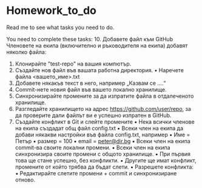# Homework_to_do
Read me to see what tasks you need to do.


You need to complete these tasks:
10. Добавете файл към GitHub
Членовете на екипа (включително и ръководителя на екипа) добавят
няколко файла:
1. Клонирайте "test-repo" на вашия компютър.
2. Създайте нов файл във вашата работна директория.
  • Наречете файла <вашето_име>.txt
3. Добавете някакъв текст в него, например „Казвам се ….“
4. Commit-нете новия файл във вашето локално хранилище.
5. Синхронизирайте промените за да изпратите файла в
отдалеченото хранилище.
6. Разгледайте хранилището на адрес https://github.com/user/repo,
за да проверите дали файлът ви е успешно изпратен в GitHub.
11. Създайте конфликт в Git и слейте промените
▪ Нека всички членове на екипа създадат общ файл config.txt
▪ Всеки член на екипа да добави някакви настройки във файла
config.txt, например
   ▪ Име = Петър
   ▪ размер = 100
   ▪ email = peter@dir.bg
▪ Всеки член на екипа commit-ва своите локални промени.
▪ Всеки член на екипа синхронизира своите промени с общото
хранилище.
  ▪ При първия това ще стане успешно, без конфликти.
  ▪ Другите ще имат конфликт, промените от който трябва
да бъдат слети.
  ▪ Разрешете конфликта:
    ▪ Редактирайте слетите промени + commit и
синхронизиране отново.
